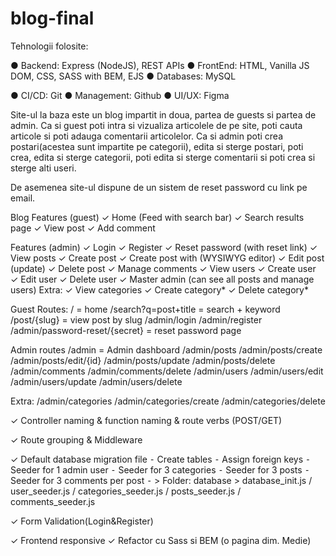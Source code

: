 # blog-final

Tehnologii folosite: 

● Backend: Express (NodeJS), REST APIs
● FrontEnd: HTML, Vanilla JS DOM, CSS, SASS with BEM, EJS
● Databases: MySQL

● CI/CD: Git
● Management: Github
● UI/UX: Figma

Site-ul la baza este un blog impartit in doua, partea de guests si partea de admin. Ca si guest poti intra si vizualiza articolele de pe site, poti cauta articole si poti adauga comentarii articolelor. Ca si admin poti crea postari(acestea sunt impartite pe categorii), edita si sterge postari, poti crea, edita si sterge categorii, poti edita si sterge comentarii si poti crea si sterge alti useri.

De asemenea site-ul dispune de un sistem de reset password cu link pe email.

Blog Features (guest)
 ✓ Home (Feed with search bar)
 ✓ Search results page
 ✓ View post
 ✓ Add comment

Features (admin)
 ✓ Login
 ✓ Register
 ✓ Reset password (with reset link)
 ✓ View posts
 ✓ Create post
 ✓ Create post with (WYSIWYG editor)
 ✓ Edit post (update)
 ✓ Delete post
 ✓ Manage comments
 ✓ View users
 ✓ Create user
 ✓ Edit user
 ✓ Delete user
 ✓ Master admin (can see all posts and manage users)
Extra:
 ✓ View categories
 ✓ Create category*
 ✓ Delete category*

Guest Routes:
/ = home
/search?q=post+title = search + keyword
/post/{slug} = view post by slug
/admin/login
/admin/register
/admin/password-reset/{secret} = reset password page

Admin routes
/admin = Admin dashboard
/admin/posts
/admin/posts/create
/admin/posts/edit/{id}
/admin/posts/update
/admin/posts/delete
/admin/comments
/admin/comments/delete
/admin/users
/admin/users/edit
/admin/users/update
/admin/users/delete

Extra:
/admin/categories
/admin/categories/create
/admin/categories/delete

 ✓ Controller naming & function naming & route verbs (POST/GET)

 ✓ Route grouping & Middleware

 ✓ Default database migration file
 ⁃ Create tables
 ⁃ Assign foreign keys
 ⁃ Seeder for 1 admin user
 ⁃ Seeder for 3 categories
 ⁃ Seeder for 3 posts
 ⁃ Seeder for 3 comments per post
 ⁃ > Folder: database > database_init.js / user_seeder.js / categories_seeder.js / posts_seeder.js / comments_seeder.js

 ✓ Form Validation(Login&Register)

✓ Frontend responsive
✓ Refactor cu Sass si BEM (o pagina dim. Medie)
